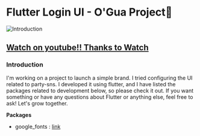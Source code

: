 # Flutter Login UI - O'Gua Project🌊

![Introduction](/Introduce.jpg)

## [Watch on youtube!! Thanks to Watch]()

### Introduction
I'm working on a project to launch a simple brand. I tried configuring the UI related to party-sns. I developed it using flutter, and I have listed the packages related to development below, so please check it out. If you want something or have any questions about Flutter or anything else, feel free to ask! Let's grow together.

**Packages**
- google_fonts : [link](https://pub.dev/packages/google_fonts)
